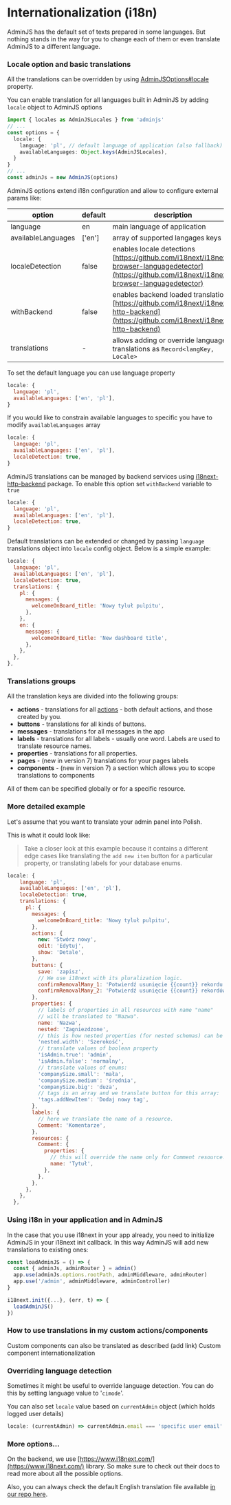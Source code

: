 # Internationalization (i18n)

AdminJS has the default set of texts prepared in some languages. But nothing stands in the way for you to change each of them or even translate AdminJS to a different language.

### Locale option and basic translations

All the translations can be overridden by using [AdminJSOptions#locale](https://adminjs.page.link/options-interface) property.

You can enable translation for all languages built in AdminJS by adding `locale` object to AdminJS options

```typescript
import { locales as AdminJSLocales } from 'adminjs'
// ...
const options = { 
  locale: { 
    language: 'pl', // default language of application (also fallback)
    availableLanguages: Object.keys(AdminJSLocales), 
  }
}
// ...
const adminJs = new AdminJS(options)
```

AdminJS options extend i18n configuration and allow to configure external params like:

| option             | default | description                                                                                                                                          |
| ------------------ | ------- | ---------------------------------------------------------------------------------------------------------------------------------------------------- |
| language           | en      |  main language of application                                                                                                                        |
| availableLanguages | \['en'] | array of supported langages keys                                                                                                                     |
| localeDetection    | false   | enables locale detections [https://github.com/i18next/i18next-browser-languagedetector](https://github.com/i18next/i18next-browser-languagedetector) |
| withBackend        | false   | enables backend loaded translations [https://github.com/i18next/i18next-http-backend](https://github.com/i18next/i18next-http-backend)               |
| translations       | -       | allows adding or override language translations as `Record<langKey, Locale>`                                                                         |

To set the default language you can use language property

```javascript
locale: { 
  language: 'pl', 
  availableLanguages: ['en', 'pl'], 
}
```

If you would like to constrain available languages to specific you have to modify `availableLanguages` array

```javascript
locale: { 
  language: 'pl', 
  availableLanguages: ['en', 'pl'], 
  localeDetection: true, 
}
```

AdminJS translations can be managed by backend services using [i18next-http-backend](https://github.com/i18next/i18next-http-backend) package. To enable this option set `withBackend` variable to `true`

```javascript
locale: { 
  language: 'pl', 
  availableLanguages: ['en', 'pl'], 
  localeDetection: true, 
}
```

Default translations can be extended or changed by passing `language` translations object into `locale` config object. Below is a simple example:

```javascript
locale: { 
  language: 'pl', 
  availableLanguages: ['en', 'pl'], 
  localeDetection: true, 
  translations: { 
    pl: { 
      messages: { 
        welcomeOnBoard_title: 'Nowy tyluł pulpitu', 
      }, 
    }, 
    en: { 
      messages: { 
        welcomeOnBoard_title: 'New dashboard title', 
      }, 
    }, 
  }, 
},
```

### Translations groups

All the translation keys are divided into the following groups:

* **actions** - translations for all [actions](https://adminjs.page.link/action-interface-code) - both default actions, and those created by you.
* **buttons** - translations for all kinds of buttons.
* **messages** - translations for all messages in the app
* **labels** - translations for all labels - usually one word. Labels are used to translate resource names.
* **properties** - translations for all properties.
* **pages** - (new in version 7) translations for your pages labels
* **components** - (new in version 7) a section which allows you to scope translations to components

All of them can be specified globally or for a specific resource.

### More detailed example

Let's assume that you want to translate your admin panel into Polish.

This is what it could look like:

> Take a closer look at this example because it contains a different edge cases like translating the `add new item` button for a particular property, or translating labels for your database enums.

```javascript
locale: {
    language: 'pl',
    availableLanguages: ['en', 'pl'],
    localeDetection: true,
    translations: {
      pl: {
        messages: {
          welcomeOnBoard_title: 'Nowy tyluł pulpitu',
        },
        actions: {
          new: 'Stwórz nowy',
          edit: 'Edytuj',
          show: 'Detale',
        },
        buttons: {
          save: 'zapisz',
          // We use i18next with its pluralization logic.
          confirmRemovalMany_1: 'Potwierdź usunięcie {{count}} rekordu',
          confirmRemovalMany_2: 'Potwierdź usunięcie {{count}} rekordów',
        },
        properties: {
          // labels of properties in all resources with name "name"
          // will be translated to "Nazwa".
          name: 'Nazwa',
          nested: 'Zagniezdzone',
          // this is how nested properties (for nested schemas) can be provided
          'nested.width': 'Szerokość',
          // translate values of boolean property
          'isAdmin.true': 'admin',
          'isAdmin.false': 'normalny',
          // translate values of enums:
          'companySize.small': 'mała',
          'companySize.medium': 'średnia',
          'companySize.big': 'duza',
          // tags is an array and we translate button for this array:
          'tags.addNewItem': 'Dodaj nowy tag',
        },
        labels: {
          // here we translate the name of a resource.
          Comment: 'Komentarze',
        },
        resources: {
          Comment: {
            properties: {
              // this will override the name only for Comment resource.
              name: 'Tytuł',
            },
          },
        },
      },
    },
  },
```

### Using i18n in your application and in AdminJS

In the case that you use i18next in your app already, you need to initialize AdminJS in your i18next init callback. In this way AdminJS will add new translations to existing ones:

```typescript
const loadAdminJS = () => {
  const { adminJs, adminRouter } = admin()
  app.use(adminJs.options.rootPath, adminMiddleware, adminRouter)
  app.use('/admin', adminMiddleware, adminController)
}

i18next.init({...}, (err, t) => {
  loadAdminJS()
})
```

### How to use translations in my custom actions/components

Custom components can also be translated as described (add link) Custom component internationalization

### Overriding language detection

Sometimes it might be useful to override language detection. You can do this by setting lang`u`age value to '`cimode`'.

You can also set `locale` value based on `currentAdmin` object (which holds logged user details)

```javascript
locale: (currentAdmin) => currentAdmin.email === 'specific user email' ? { language: 'cimode' } : locale
```

### More options...

On the backend, we use [https://www.i18next.com/](https://www.i18next.com/) library. So make sure to check out their docs to read more about all the possible options.

Also, you can always check the default English translation file available [in our repo here](https://github.com/SoftwareBrothers/adminjs/blob/v2.0/src/locale/en.ts).
